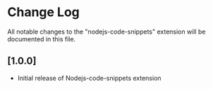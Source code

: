 # Change Log

All notable changes to the "nodejs-code-snippets" extension will be documented in this file.

## [1.0.0]

- Initial release of Nodejs-code-snippets extension